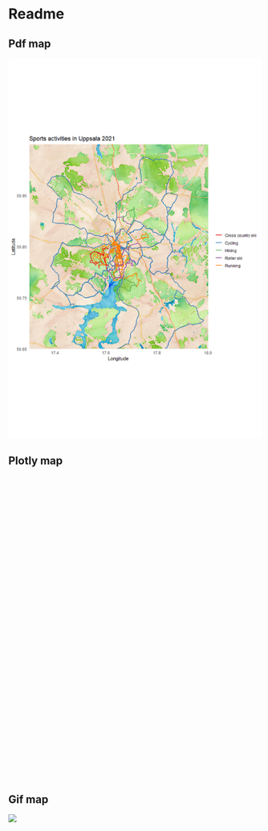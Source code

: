 Readme
================

## Pdf map

![](Readme_files/figure-gfm/unnamed-chunk-1-1.png)<!-- -->

## Plotly map

<iframe src="C:/Users/Kristjan/Documents/R/gpx_plotter/index.html" width="100%" height="600" scrolling="no" seamless="seamless" frameBorder="0"></iframe>

## Gif map

![](./output/map.gif)<!-- -->

